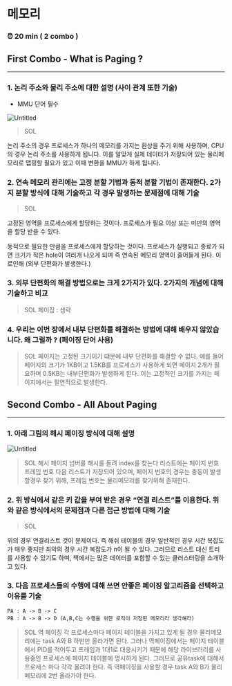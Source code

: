 # 메모리

### ⏰ 20 min ( 2 combo )

## **First Combo - What is Paging ?**

---

### 1. 논리 주소와 물리 주소에 대한 설명 (사이 관계 또한 기술)

- MMU 단어 필수

![Untitled](https://prod-files-secure.s3.us-west-2.amazonaws.com/f77d7a1c-bd05-4f32-aaee-c4f2fdaf935c/d103a13d-7772-485b-906d-814efa7f1e82/Untitled.png)

> SOL
> 
논리 주소의 경우 프로세스가 하나의 메모리를 가지는 환상을 주기 위해 사용하며, CPU의 경우 논리 주소를 사용하게 됩니다. 이를 알맞게 실제 데이터가 저장되어 있는 물리메모리로 맵핑할 필요가 있고 이때 변환을 MMU가 하게 됩니다.

### 2. 연속 메모리 관리에는 고정 분할 기법과 동적 분할 기법이 존재한다. 2가지 분할 방식에 대해 기술하고 각 경우 발생하는 문제점에 대해 기술

> SOL
> 
고정된 영역을 프로세스에게 할당하는 것이다. 
프로세스가 필요 이상 또는 미만의 영역을 할당 받을 수 있다.

동적으로 필요한 만큼을 프로세스에게 할당하는 것이다.
프로세스가 실행되고 종료가 되면 크기가 작은 hole이 여러개 나오게 되며 즉 연속된 메모리 영역이 줄어들게 된다. 이로인해 (외부 단편화가 발생한다.)

### 3. 외부 단편화의 해결 방법으로는 크게 2가지가 있다. 2가지의 개념에 대해 기술하고 비교

> SOL
> 페이징 : 생략


### 4. 우리는 이번 장에서 내부 단편화를 해결하는 방법에 대해 배우지 않았습니다. 왜 그럴까 ? (페이징 단어 사용)

> SOL
> 페이지는 고정된 크기이기 떄문에 내부 단편화를 해결할 수 없다. 예를 들어 페이지의 크기가 1KB이고 1.5KB를 프로세스가 사용하게 되면 페이지 2개가 필요하며 0.5KB는 내부단편화가 발생하게 된다. 이는 고정적인 크기를 가지는 페이지에서는 필연적으로 발생한다.

## **Second Combo - All About Paging**

---

### 1. 아래 그림의 해시 페이징 방식에 대해 설명

![Untitled](https://prod-files-secure.s3.us-west-2.amazonaws.com/f77d7a1c-bd05-4f32-aaee-c4f2fdaf935c/3c518628-5b57-4e38-983f-aae8906b78ec/Untitled.png)

> SOL
> 해시 페이지 넘버를 해시를 돌려 index를 찾는다 리스트에는 페이지 번호 프레임 번호 다음 리스트가 저장되어 있으며, 페이지 번호의 경우는 충동이 발생할경우 찾기 위해, 프레임 번호는 물리메모리를 찾기위해 존재한다.

### 2. 위 방식에서 같은 키 값을 부여 받은 경우 “연결 리스트”를 이용한다. 위와 같은 방식에서의 문제점과 다른 접근 방법에 대해 기술

> SOL
> 
위의 경우 연결리스트 것이 문제이다. 즉 해쉬 테이블의 경우 일반적인 경우 시간 복잡도가 매우 좋지만 최악의 경우 시간 복잡도가 n이 될 수 있다. 그러므로 리스트 대신 트리를 사용할 수 있기도 하며, 책에서는 많은 데이터를 포함할 수 있는 클러스터링을 소개하고 있다.

### 3. 다음 프로세스들의 수행에 대해 쓰면 안좋은 페이징 알고리즘을 선택하고 이유를 기술

```
PA : A -> B -> C 
PB : A -> B -> D (A,B,C는 수행을 위한 로직이 저장된 메모리라 생각해라)
```

> SOL
>역 페이징
각 프로세스마다 페이지 테이블을 가지고 있게 될 경우 물리메모리에는 task A와 B 하번만 올라가면 된다. 그러나 역페이징에서는 페이지 테이블에서 PID를 적어두고 프레임과 1대1로 대응시키기 때문에 해당 라이브러리를 사용중인 프로세스에 페이지 테이블에 명시하게 된다. 그러므로 공유task에 대해서 프로세스 마다 각각 올려야 한다. 즉 역페이징을 사용할 경우 task A와 B가 물리메모리에 2번 올라가야 한다. 